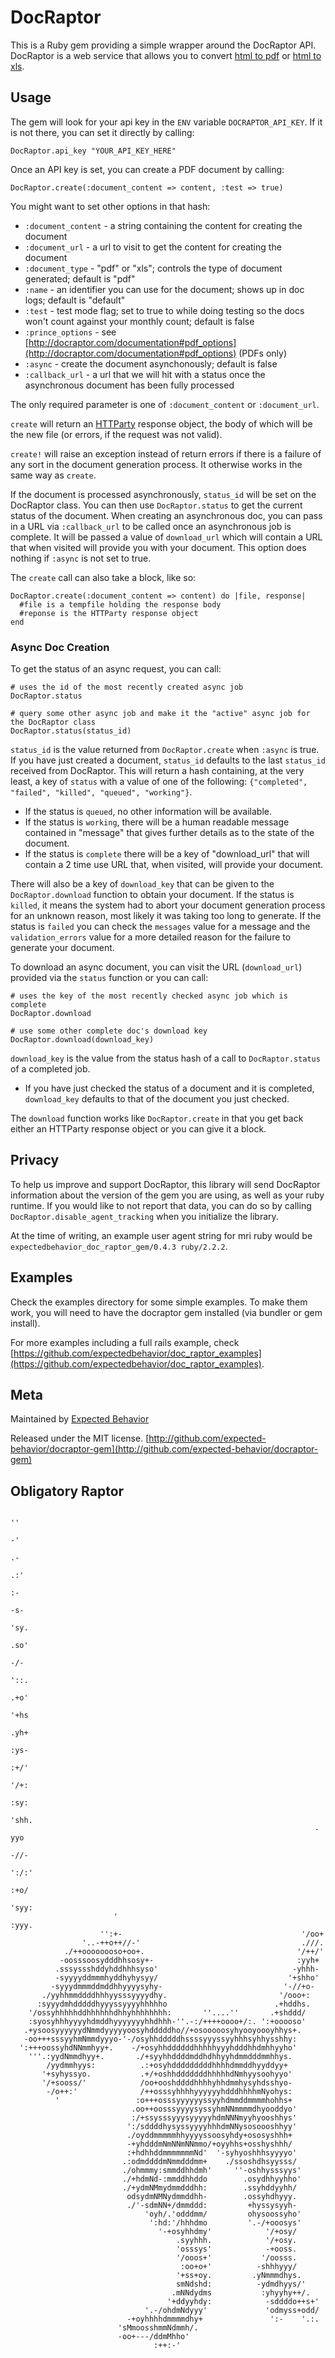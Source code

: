 # DocRaptor

This is a Ruby gem providing a simple wrapper around the DocRaptor API. DocRaptor is a web service that allows you to convert [html to pdf](http://docraptor.com) or [html to xls](http://docraptor.com). 


## Usage

The gem will look for your api key in the `ENV` variable `DOCRAPTOR_API_KEY`.  If it is 
not there, you can set it directly by calling:

```
DocRaptor.api_key "YOUR_API_KEY_HERE"
```

Once an API key is set, you can create a PDF document by calling:

```
DocRaptor.create(:document_content => content, :test => true)
```

You might want to set other options in that hash:

* `:document_content` - a string containing the content for creating the document
* `:document_url` - a url to visit to get the content for creating the document
* `:document_type` - "pdf" or "xls"; controls the type of document generated; default is "pdf"
* `:name` - an identifier you can use for the document; shows up in doc logs; default is "default"
* `:test` - test mode flag; set to true to while doing testing so the docs won't count against your monthly count; default is false
* `:prince_options` - see [http://docraptor.com/documentation#pdf_options](http://docraptor.com/documentation#pdf_options) (PDFs only)
* `:async` - create the document asynchonously; default is false
* `:callback_url` - a url that we will hit with a status once the asynchronous document has been fully processed 

The only required parameter is one of `:document_content` or `:document_url`.

`create` will return an [HTTParty](https://github.com/jnunemaker/httparty) response object, the body of which will be the new file (or errors, if the request was not valid).

`create!` will raise an exception instead of return errors if there is a failure of any sort in the document generation process. It otherwise works in the same way as `create`.

If the document is processed asynchronously, `status_id` will be set on the DocRaptor class. You can then use `DocRaptor.status` to get the current status of the document. When creating an asynchronous doc, you can pass in a URL via `:callback_url` to be called once an asynchronous job is complete.  It will be passed a value of `download_url` which will contain a URL that when visited will provide you with your document.  This option does nothing if `:async` is not set to true.

The `create` call can also take a block, like so:

```
DocRaptor.create(:document_content => content) do |file, response|
  #file is a tempfile holding the response body
  #reponse is the HTTParty response object
end
```

### Async Doc Creation
To get the status of an async request, you can call:

```
# uses the id of the most recently created async job
DocRaptor.status
```
```
# query some other async job and make it the "active" async job for the DocRaptor class
DocRaptor.status(status_id)
```

`status_id` is the value returned from `DocRaptor.create` when `:async` is true.  If you have 
just created a document, `status_id` defaults to the last `status_id` received from DocRaptor.
This will return a hash containing, at the very least, a key of `status` with a value of 
one of the following: `{"completed", "failed", "killed", "queued", "working"}`.

* If the status is `queued`, no other information will be available.
* If the status is `working`, there will be a human readable message contained in "message" that gives further details as to the state of the document.
* If the status is `complete` there will be a key of "download_url" that will contain a 2 time use URL that, when visited, will provide your document.

There will also be a key of `download_key` that can be given to the `DocRaptor.download` function to obtain your document.  If the status is `killed`, it means the system had to abort your document generation process for an unknown reason, most likely it was taking too long to generate.  If the status is `failed` you can check the `messages` value for a message and the `validation_errors` value for a more detailed reason for the failure to generate your document.

To download an async document, you can visit the URL (`download_url`) provided via the `status` 
function or you can call:

```
# uses the key of the most recently checked async job which is complete
DocRaptor.download
```
```
# use some other complete doc's download key
DocRaptor.download(download_key)
```

`download_key` is the value from the status hash of a call to `DocRaptor.status` of a completed job.

* If you have just checked the status of a document and it is completed, `download_key` defaults to that of the document you just checked.

The `download` function works like `DocRaptor.create` in that you get back either an HTTParty response object or you can give it a block.


## Privacy

To help us improve and support DocRaptor, this library will send DocRaptor information about the version of the gem you are using, as well as your ruby runtime. If you would like to not report that data, you can do so by calling `DocRaptor.disable_agent_tracking` when you initialize the library.

At the time of writing, an example user agent string for mri ruby would be `expectedbehavior_doc_raptor_gem/0.4.3 ruby/2.2.2`.

## Examples

Check the examples directory for some simple examples. To make them work, you will need to have the docraptor gem installed (via bundler or gem install).

For more examples including a full rails example, check [https://github.com/expectedbehavior/doc_raptor_examples](https://github.com/expectedbehavior/doc_raptor_examples).

## Meta

Maintained by [Expected Behavior](http://expectedbehavior.com)

Released under the MIT license. [http://github.com/expected-behavior/docraptor-gem](http://github.com/expected-behavior/docraptor-gem)

## Obligatory Raptor

                                                                                ''
                                                                                -'
                                                                               .-
                                                                              .:'
                                                                              :-
                                                                             -s-
                                                                            'sy.
                                                                            .so'
                                                                            -/-
                                                                           '::.
                                                                           .+o'
                                                                          '+hs
                                                                          .yh+
                                                                          :ys-
                                                                          :+/'
                                                                         '/+:
                                                                         :sy:
                                                                        'shh.
                                                                        -yyo
                                                                        -//-
                                                                       ':/:'
                                                                       :+o/
                                                                      'syy:
                           '                                          :yyy.
                        '':+-                                        '/oo+
                    '..-++o++//-'                                    .///.
                ./++oooooooso+oo+.                                  '/++/'
               -oosssoosydddhhsosy+-                                :yyh+
              .sssyssshddyhddhhhsyso'                              -yhhh-
              -syyyyddmmmhyddhyhysyy/                             '+shho'
             -syyydmmmddmddhhyyyysyhy-                           '-//+o-
           ./yyhhmmddddhhhyysssyyyydhy.                         '/ooo+:
          :syyydmhdddddhyyyssyyyyhhhhho                        .+hddhs.
        '/ossyhhhhhddhhhhhhdhhyhhhhhhhh:       ''....''       .+shddd/
        :syosyhhhyyyyhdmddhyyyyyyyhhdhhh-''.-:/++++oooo+/:. ':+ooooso'
       .+ysoosyyyyyydNmmdyyyyyoosyhdddddho//+osooooosyhyooyoooyhhys+.
       -oo+++sssyyhmNmmdyyyo-'-/osyhhdddddhssssyyyssyyhhhsyhhysshhy:
      ':+++oossyhdNNmmhyy+.    -/+osyhhddddddhhhhhyyyhdddhhdmhhyyho'
        '''.:yydNmmdhyy+.       ./+syyhhddddmddhdhhyyhdmmdddmmhhys.
            /yydmmhyys:          .:+osyhdddddddddhhhhdmmddhyyddyy+
           '+syhyssyo.           .+/+oshhdddddddhhhhhdNmhyysoohyyo'
           '/+sooss/'            /oo+ooshddddhhhhyhhdmmhysyhdsshyo-
            -/o++:'              /++osssyhhhhyyyyyyhdddhhhhmNyohys:
              '                 :o+++osssyyyyyyssyyhdmmddmmmmhohhs+
                               .oo++oosssyyyysyssyhmNNmmmmdhyooddyo'
                               :/+ssysssyyysyyyyyhdmNNNmyyhyooshhys'
                              ':/sddddhysyssyyyyhhhdmNNysosoooshhyy'
                              ./oyddmmmmmhhyyyyssoosyhdy+ososyshhh+
                              -+yhdddmNmNNmNNmmo/+oyyhhs+osshyshhh/
                              :+hdhhddmmmmmmmNd'  '-syhyoshhhsyyyyo'
                             .:odmddddmNmmdddmm+    ./ssoshdhsyysss/
                             ./ohmmmy:smmddhhdmh'     ''-oshhysssyys'
                             ./+hdmNd-:mmddhhddo        .osydhhyyhho'
                             ./+ydmNMmydmmdddhh:        .ssyhddyyhh/
                              odsydmNMNydmmddhh-        .ossyhdhyyy.
                              ./'-sdmNN+/dmmddd:         +hyssysyyh-
                                  'oyh/.'odddmm/         ohysoossyho'
                                   ':hd:'/hhhdmo         '.-/+ooosys'
                                     '-+osyhhdmy'            '/+osy/
                                         .syyhhh.            '/+osy.
                                         'osssys'            -+ooss.
                                         '/ooos+'           '/oosss.
                                          :oo+o+'          -shhhyyy/
                                         '+ss+oy.         .yNmmmdhys.
                                         smNdshd:          -ydmdhyys/'
                                        .mNNdydms           :yhyyhy++/.
                                       '+ddyyhdy:            -sddddo++s+'
                                  '.-/ohdmNdyyy'             'odmyss+odd/
                              -+oyhhhhdmmmmdhy+               ':-    '.:.
                            'sMmoosshmmNdmmh/.
                            -oo+---/ddmMhho'
                                    :++:-'
